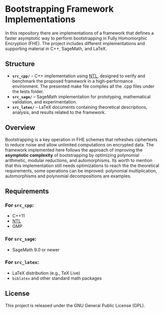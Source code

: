 # Bootstrapping Framework Implementations

In this repository there are implementations of a framework that defines a faster asymptotic way to perform bootstrapping in Fully Homomorphic Encryption (FHE).
The project includes different implementations and supporting material in C++, SageMath, and LaTeX.

## Structure

* **`src_cpp/`** – C++ implementation using [NTL](https://libntl.org/), designed to verify and benchmark the proposed framework in a high-performance environment. The presented make file compiles all the
.cpp files under the tests folder. 
* **`src_sage/`** – SageMath implementation for prototyping, mathematical validation, and experimentation.
* **`src_latex/`** – LaTeX documents containing theoretical descriptions, analysis, and results related to the framework.

## Overview

Bootstrapping is a key operation in FHE schemes that refreshes ciphertexts to reduce noise and allow unlimited computations on encrypted data. The framework implemented here follows the approach of improving the **asymptotic complexity** of bootstrapping by optimizing polynomial arithmetic, modular reductions, and automorphisms. Its worth to mention that this implementation still needs optimizations to reach the 
the theoretical requirements, some operations can be improved: polynomial multiplication, automorphisms and polynomial decompositions are examples.

## Requirements

### For `src_cpp`:

* C++11
* [NTL](https://libntl.org/)
* GMP

### For `src_sage`:

* SageMath 9.0 or newer

### For `src_latex`:

* LaTeX distribution (e.g., TeX Live)
* `biblatex` and other standard math packages

## License

This project is released under the GNU General Public License (GPL).